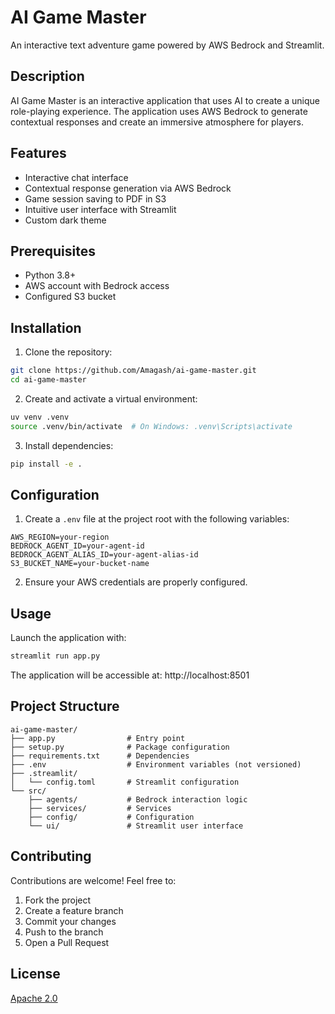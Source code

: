 # AI Game Master

An interactive text adventure game powered by AWS Bedrock and Streamlit.

## Description

AI Game Master is an interactive application that uses AI to create a unique role-playing experience. The application uses AWS Bedrock to generate contextual responses and create an immersive atmosphere for players.

## Features

- Interactive chat interface
- Contextual response generation via AWS Bedrock
- Game session saving to PDF in S3
- Intuitive user interface with Streamlit
- Custom dark theme

## Prerequisites

- Python 3.8+
- AWS account with Bedrock access
- Configured S3 bucket

## Installation

1. Clone the repository:
```bash
git clone https://github.com/Amagash/ai-game-master.git
cd ai-game-master
```

2. Create and activate a virtual environment:
```bash
uv venv .venv
source .venv/bin/activate  # On Windows: .venv\Scripts\activate
```

3. Install dependencies:
```bash
pip install -e .
```

## Configuration

1. Create a `.env` file at the project root with the following variables:
```env
AWS_REGION=your-region
BEDROCK_AGENT_ID=your-agent-id
BEDROCK_AGENT_ALIAS_ID=your-agent-alias-id
S3_BUCKET_NAME=your-bucket-name
```

2. Ensure your AWS credentials are properly configured.

## Usage

Launch the application with:
```bash
streamlit run app.py
```

The application will be accessible at: http://localhost:8501

## Project Structure

```
ai-game-master/
├── app.py                # Entry point
├── setup.py              # Package configuration
├── requirements.txt      # Dependencies
├── .env                  # Environment variables (not versioned)
├── .streamlit/
│   └── config.toml       # Streamlit configuration
└── src/
    ├── agents/           # Bedrock interaction logic
    ├── services/         # Services
    ├── config/           # Configuration
    └── ui/               # Streamlit user interface
```

## Contributing

Contributions are welcome! Feel free to:
1. Fork the project
2. Create a feature branch
3. Commit your changes
4. Push to the branch
5. Open a Pull Request

## License

[Apache 2.0](LICENSE)


